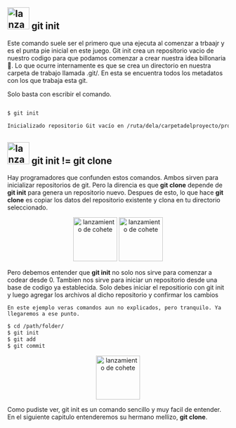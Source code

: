 ## <img src="assets/static/images/lanzamiento.svg" alt="lanzamiento de cohete" height="50"/> **git init**

Este comando suele ser el primero que una ejecuta al comenzar a trbaajr y es el punta pie inicial en este juego. Git init crea un repositorio vacio de nuestro codigo para que podamos comenzar a crear nuestra idea billonaria 🤑. Lo que ocurre internamente es que se crea un directorio en nuestra carpeta de trabajo llamada .git/. En esta se encuentra todos los metadatos con los que trabaja esta git.

Solo basta con escribir el comando.

```bash

$ git init

Inicializado repositorio Git vacío en /ruta/dela/carpetadelproyecto/proyecto/.git/


```

## <div class="mt-4 mb-3"> <img src="assets/static/images/lanzamiento.svg" alt="lanzamiento de cohete" height="50" /> **git init != git clone**

</div>

Hay programadores que confunden estos comandos. Ambos sirven para inicializar repositorios de git. Pero la direncia es que **git clone** depende de **git init** para genera un repositorio nuevo. Despues de esto, lo que hace **git clone** es copiar los datos del repositorio existente y clona en tu directorio seleccionado.

<center>
<img class="mb-3" src="assets/static/images/pera.svg" alt="lanzamiento de cohete" height="100" />
<img class="mb-3" src="assets/static/images/manzana.svg" alt="lanzamiento de cohete" height="100" />
</center>

Pero debemos entender que **git init** no solo nos sirve para comenzar a codear desde 0. Tambien nos sirve para iniciar un repositorio desde una base de codigo ya establecida. Solo debes iniciar el repositiorio con git init y luego agregar los archivos al dicho repositorio y confirmar los cambios

`En este ejemplo veras comandos aun no explicados, pero tranquilo. Ya llegaremos a ese punto.`

```bash
$ cd /path/folder/
$ git init
$ git add
$ git commit

```

<center>
<img class="mb-3" src="assets/static/images/feliz.svg" alt="lanzamiento de cohete" height="100" />
</center>

Como pudiste ver, git init es un comando sencillo y muy facil de entender. En el siguiente capitulo entenderemos su hermano mellizo, **git clone**.
